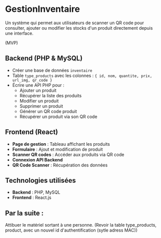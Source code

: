 # GestionInventaire

Un système qui permet aux utilisateurs de scanner un QR code pour consulter, ajouter ou modifier les stocks d'un produit directement depuis une interface.

(MVP)
## Backend (PHP & MySQL)

- Créer une base de données `inventaire`
- Table `type_products` avec les colonnes : `{ id, nom, quantite, prix, url_img, qr_code }`
- Écrire une API PHP pour :
  - Ajouter un produit
  - Récupérer la liste des produits
  - Modifier un produit
  - Supprimer un produit
  - Générer un QR code produit
  - Récupérer un produit via son QR code

## Frontend (React)

- **Page de gestion** : Tableau affichant les produits
- **Formulaire** : Ajout et modification de produit
- **Scanner QR codes** : Accéder aux produits via QR code
- **Connexion API Backend** 
- **QR Code Scanner** : Récupération des données

## Technologies utilisées

- **Backend** : PHP, MySQL
- **Frontend** : React.js



## Par la suite :
 Attibuer le matériel sortant à une personne.
 (Revoir la table type_products, product, avec un nouvel id d'authentification (sytle adress MAC))
